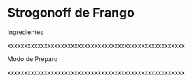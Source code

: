 # Strogonoff de Frango

Ingredientes

xxxxxxxxxxxxxxxxxxxxxxxxxxxxxxxxxxxxxxxxxxxxxxxxxxxxx

Modo de Preparo

xxxxxxxxxxxxxxxxxxxxxxxxxxxxxxxxxxxxxxxxxxxxxxxxxxxxx

